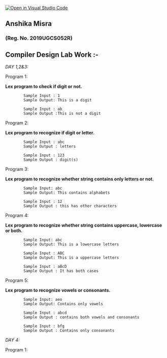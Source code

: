 [![Open in Visual Studio Code](https://classroom.github.com/assets/open-in-vscode-f059dc9a6f8d3a56e377f745f24479a46679e63a5d9fe6f495e02850cd0d8118.svg)](https://classroom.github.com/online_ide?assignment_repo_id=5517644&assignment_repo_type=AssignmentRepo)
## Anshika Misra 
### (Reg. No. 2019UGCS052R)
## Compiler Design Lab Work :-

*DAY 1,2&3:*

Program 1:

**Lex program to check if digit or not.**

```     
        Sample Input : 1               
        Sample Output: This is a digit
                       
        Sample Input : ab
        Sample Output :This is not a digit
```    
Program 2:

**Lex program to recognize if digit or letter.**

```
        Sample Input : abc      
        Sample Output : letters
                        
        Sample Input : 123
        Sample Output : digit(s)
```
Program 3:

**Lex program to recognize whether string contains only letters or not.**



```
        Sample Input: abc
        Sample Output: This contains alphabets
        
        Sample Input : 12
        Sample Output : this has other characters

```
Program 4:

**Lex program to recognize whether string contains uppercase, lowercase or both.**
```
        Sample Input: abc
        Sample Output: This is a lowercase letters
        
        Sample Input : ABC
        Sample Output: This is a uppercase letters
        
        Sample Input : aBcD
        Sample Output : It has both cases
```
Program 5:

**Lex program to recognize vowels or consonants.**
```
        Sample Input: aeo
        Sample Output: Contains only vowels
        
        Sample Input : abcd
        Sample Output : contains both vowels and consonants
        
        Sample Input : bfg
        Sample Output : Contains only consonants
```
*DAY 4:*

Program 1:




